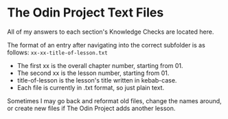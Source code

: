 # The Odin Project Text Files

All of my answers to each section's Knowledge Checks are located here.

The format of an entry after navigating into the correct subfolder is
as follows:
`xx-xx-title-of-lesson.txt`
- The first xx is the overall chapter number, starting from 01.
- The second xx is the lesson number, starting from 01.
- title-of-lesson is the lesson's title written in kebab-case.
- Each file is currently in .txt format, so just plain text.

Sometimes I may go back and reformat old files, change the names
around, or create new files if The Odin Project adds another lesson.